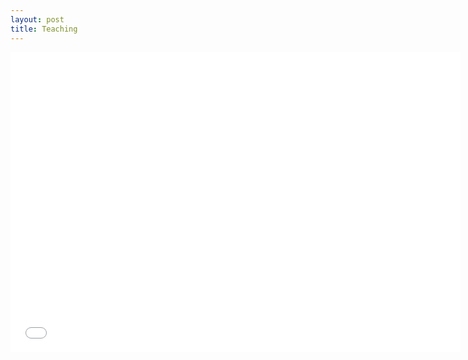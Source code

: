 ```yaml
---
layout: post
title: Teaching
---
```

<iframe width="720" height="480" src="//www.youtube.com/embed/wt2hL95FQjo" frameborder="0" allowfullscreen></iframe>
